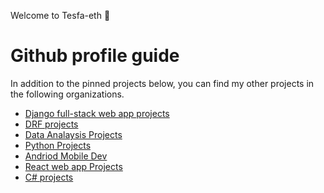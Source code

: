 Welcome to Tesfa-eth 👋

# Github profile guide

In addition to the pinned projects below, you can find my other projects in the following organizations.

- [Django full-stack web app projects](https://github.com/orgs/Django-projects-tesfa/repositories) 
- [DRF projects](https://github.com/orgs/Django-REST-FrameWork-Projects/repositories)
- [Data Analaysis Projects](https://github.com/orgs/Python-And-Data-Analaysis-Projects/repositories)
- [Python Projects](https://github.com/orgs/Python-projects-Tesfa/repositories)
- [Andriod Mobile Dev](https://github.com/orgs/Andriod-mobile-dev/repositories)
- [React web app Projects](https://github.com/orgs/React-projects-tesfa/repositories)
- [C# projects](https://github.com/orgs/C-sharp-Projects-org/repositories)

<!---
Tesfa-eth/Tesfa-eth is a ✨ special ✨ repository because its `README.md` (this file) appears on your GitHub profile.
You can click the Preview link to take a look at your changes.
--->

